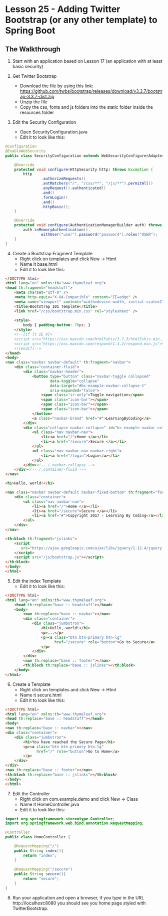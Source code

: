 # Lesson 25 - Adding Twitter Bootstrap (or any other template) to Spring Boot 
## The Walkthrough 

1. Start with an application based on Lesson 17 (an application with at least basic security) 

2. Get Twitter Bootstrap
  	* Download the file by using this link: 
  	https://github.com/twbs/bootstrap/releases/download/v3.3.7/bootstrap-3.3.7-dist.zip
  	* Unzip the file 
  	* Copy the css, fonts and js folders into the static folder inside the resources folder

3. Edit the Security Configuration
	* Open SecurityConfiguration.java
	* Edit it to look like this:
```java
@Configuration
@EnableWebSecurity
public class SecurityConfiguration extends WebSecurityConfigurerAdapter {

    @Override
    protected void configure(HttpSecurity http) throws Exception {
        http
                .authorizeRequests()
                .antMatchers("/", "/css/**", "/js/**").permitAll()
                .anyRequest().authenticated()
                .and()
                .formLogin()
                .and()
                .httpBasic();
    }

    @Override
    protected void configure(AuthenticationManagerBuilder auth) throws Exception {
        auth.inMemoryAuthentication().
                withUser("user").password("password").roles("USER");
    }
}
```
  
4. Create a Bootstrap Fragment Template
  	* Right click on templates and click New -> Html 
	* Name it base.html 
	* Edit it to look like this: 
```html
<!DOCTYPE html>
<html lang="en" xmlns:th="www.thymeleaf.org">
<head th:fragment="headstuff">
    <meta charset="utf-8" />
    <meta http-equiv="X-UA-Compatible" content="IE=edge" />
    <meta name="viewport" content="width=device-width, initial-scale=1" />
    <title>Bootstrap 101 Template</title>
    <link href="/css/bootstrap.min.css" rel="stylesheet" />
    
    <style>
        body { padding-bottom: 70px; }
    </style>
    <!--[if lt IE 9]>
    <script src="https://oss.maxcdn.com/html5shiv/3.7.3/html5shiv.min.js"></script>
    <script src="https://oss.maxcdn.com/respond/1.4.2/respond.min.js"></script>
    <![endif]-->
</head>
<body>
<nav class="navbar navbar-default" th:fragment="navbar">
    <div class="container-fluid">
        <div class="navbar-header">
            <button type="button" class="navbar-toggle collapsed" 
                    data-toggle="collapse" 
                    data-target="#bs-example-navbar-collapse-1" 
                    aria-expanded="false">
                <span class="sr-only">Toggle navigation</span>
                <span class="icon-bar"></span>
                <span class="icon-bar"></span>
                <span class="icon-bar"></span>
            </button>
            <a class="navbar-brand" href="#">LearningByCoding</a>
        </div>
        <div class="collapse navbar-collapse" id="bs-example-navbar-collapse-1">
            <ul class="nav navbar-nav">
                <li><a href="/">Home </a></li>
                <li><a href="/secure">Secure </a></li>
            </ul>
            <ul class="nav navbar-nav navbar-right">
                <li><a href="/login">Login</a></li>
            </ul>
        </div><!-- /.navbar-collapse -->
    </div><!-- /.container-fluid -->
</nav>

<h1>Hello, world!</h1>

<nav class="navbar navbar-default navbar-fixed-bottom" th:fragment="footer">
    <div class="container">
        <ul class="nav navbar-nav">
            <li><a href="/">Home </a></li>
            <li><a href="/secure">Secure </a></li>
            <li><a href="#">Copyright 2017 - Learning By Coding</a></li>
        </ul>
    </div>
</nav>

<th:block th:fragment="jslinks">
    <script
       src="https://ajax.googleapis.com/ajax/libs/jquery/1.12.4/jquery.min.js">
    </script>
    <script src="/js/bootstrap.js"></script>
</th:block>
</body>
</html>
```

5. Edit the index Template
  	* Edit it to look like this: 
```html
<!DOCTYPE html>
<html lang="en" xmlns:th="www.thymeleaf.org">
    <head th:replace="base :: headstuff"></head>
    <body>
        <nav th:replace="base :: navbar"></nav>
        <div class="container">
            <div class="jumbotron">
                <h1>Hello, world!</h1>
                <p>...</p>
                <p><a class="btn btn-primary btn-lg"
                      href="/secure" role="button">Go to Secure</a>
                </p>
            </div>
        </div>
        <nav th:replace="base :: footer"></nav>
        <th:block th:replace="base :: jslinks"></th:block>
    </body>
</html>
```

6. Create a Template
  	* Right click on templates and click New -> Html 
	* Name it secure.html 
	* Edit it to look like this: 
```html
<!DOCTYPE html>
<html lang="en" xmlns:th="www.thymeleaf.org">
<head th:replace="base :: headstuff"></head>
<body>
<nav th:replace="base :: navbar"></nav>
<div class="container">
    <div class="jumbotron">
        <h1>You have reached the Secure Page</h1>
        <p><a class="btn btn-primary btn-lg"
              href="/" role="button">Go to Home</a>
        </p>
    </div>
</div>
<nav th:replace="base :: footer"></nav>
<th:block th:replace="base :: jslinks"></th:block>
</body>
</html>
```

7. Edit the Controller 
	* Right click on com.example.demo and click New -> Class 
	* Name it HomeController.java 
	* Edit it to look like this: 
```java
import org.springframework.stereotype.Controller;
import org.springframework.web.bind.annotation.RequestMapping;

@Controller
public class HomeController {

    @RequestMapping("/")
    public String index(){
        return "index";
    }
    
    @RequestMapping("/secure")
    public String secure(){
        return "secure";
    }
}
```

8. Run your application and open a browser, if you type in the URL 
http://localhost:8080 you should see you home page styled with TwitterBootstrap.
